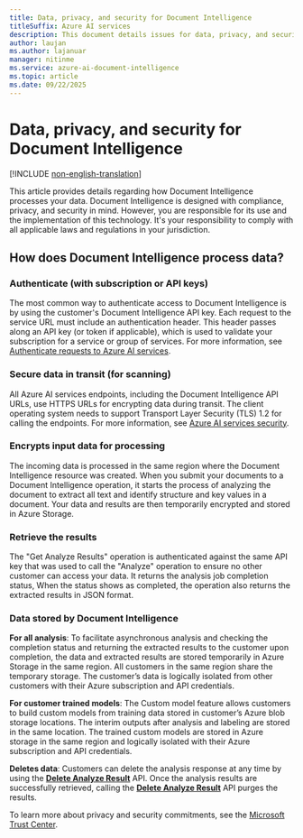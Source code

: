 ```yaml
---
title: Data, privacy, and security for Document Intelligence
titleSuffix: Azure AI services
description: This document details issues for data, privacy, and security for Document Intelligence.
author: laujan
ms.author: lajanuar
manager: nitinme
ms.service: azure-ai-document-intelligence
ms.topic: article
ms.date: 09/22/2025
---
```



# Data, privacy, and security for Document Intelligence

[!INCLUDE [non-english-translation](../includes/non-english-translation.md)]

This article provides details regarding how Document Intelligence processes your data. Document Intelligence is designed with compliance, privacy, and security in mind. However, you are responsible for its use and the implementation of this technology. It's your responsibility to comply with all applicable laws and regulations in your jurisdiction.

## How does Document Intelligence process data?

### Authenticate (with subscription or API keys)

The most common way to authenticate access to Document Intelligence is by using the customer's Document Intelligence API key. Each request to the service URL must include an authentication header. This header passes along an API key (or token if applicable), which is used to validate your subscription for a service or group of services. For more information, see [Authenticate requests to Azure AI services](/azure/ai-services/authentication?tabs=powershell).

### Secure data in transit (for scanning)

All Azure AI services endpoints, including the Document Intelligence API URLs, use HTTPS URLs for encrypting data during transit. The client operating system needs to support Transport Layer Security (TLS) 1.2 for calling the endpoints. For more information, see [Azure AI services security](/azure/security/fundamentals/double-encryption).

### Encrypts input data for processing

The incoming data is processed in the same region where the Document Intelligence resource was created. When you submit your documents to a Document Intelligence operation, it starts the process of analyzing the document to extract all text and identify structure and key values in a document. Your data and results are then temporarily encrypted and stored in Azure Storage.

### Retrieve the results

The "Get Analyze Results" operation is authenticated against the same API key that was used to call the "Analyze" operation to ensure no other customer can access your data. It returns the analysis job completion status, When the status shows as completed, the operation also returns the extracted results in JSON format.

### Data stored by Document Intelligence

**For all analysis**: To facilitate asynchronous analysis and checking the completion status and returning the extracted results to the customer upon completion, the data and extracted results are stored temporarily in Azure Storage in the same region. All customers in the same region share the temporary storage. The customer’s data is logically isolated from other customers with their Azure subscription and API credentials.

**For customer trained models**: The Custom model feature allows customers to build custom models from training data stored in customer’s Azure blob storage locations. The interim outputs after analysis and labeling are stored in the same location. The trained custom models are stored in Azure storage in the same region and logically isolated with their Azure subscription and API credentials.

**Deletes data**: Customers can delete the analysis response at any time by using the [**Delete Analyze Result**](/rest/api/aiservices/document-models/delete-analyze-result?view=rest-aiservices-v4.0%20(2024-11-30)&tabs=HTTP) API. Once the analysis results are successfully retrieved, calling the [**Delete Analyze Result**](/rest/api/aiservices/document-models/delete-analyze-result?view=rest-aiservices-v4.0%20(2024-11-30)&tabs=HTTP) API purges the results.

To learn more about privacy and security commitments, see the [Microsoft Trust Center](https://www.microsoft.com/TrustCenter/CloudServices/Azure/default.aspx).
